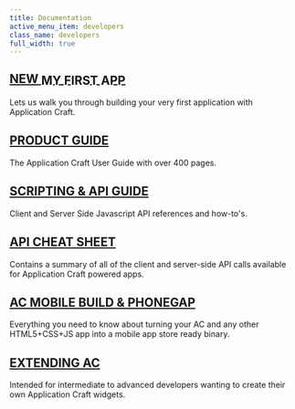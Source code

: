 ```yaml
---
title: Documentation
active_menu_item: developers
class_name: developers
full_width: true
---
```


## [<span class="label label-important" style="position: relative;top:-3px;">NEW</span> MY FIRST APP](/developers/documentation/my-first-app) ##
Lets us walk you through building your very first application with Application Craft.

## [PRODUCT GUIDE](/developers/documentation/product-guide)
The Application Craft User Guide with over 400 pages.

## [SCRIPTING & API GUIDE](/developers/documentation/scripting-apis)
Client and Server Side Javascript API references and how-to's.

## [API CHEAT SHEET](/developers/cheat-sheet)
Contains a summary of all of the client and server-side API calls available for Application Craft powered apps.

## [AC MOBILE BUILD & PHONEGAP](/developers/documentation/ac-mobile-build-phonegap)
Everything you need to know about turning your AC and any other HTML5+CSS+JS app into a mobile app store ready binary.

## [EXTENDING AC](/developers/documentation/extending-ac)
Intended for intermediate to advanced developers wanting to create their own Application Craft widgets.